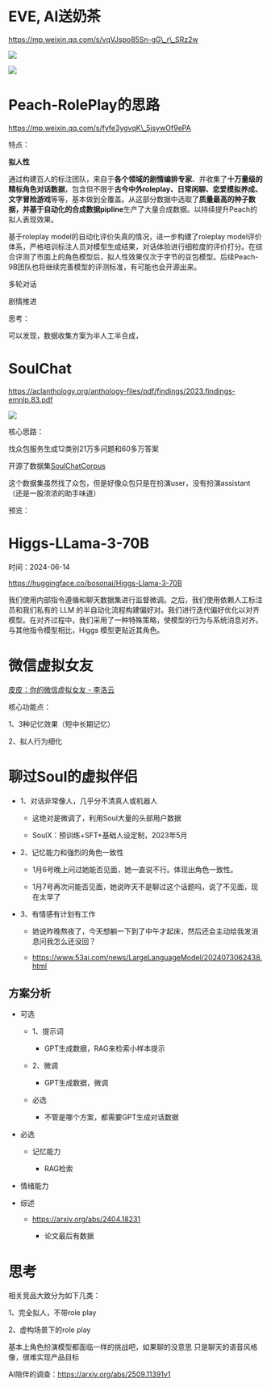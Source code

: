 # EVE, AI送奶茶

https://mp.weixin.qq.com/s/vqVJspo85Sn-gG\_r\_SRz2w

![](images/image.png)

![](images/image-1.png)





# Peach-RolePlay的思路

https://mp.weixin.qq.com/s/fyfe3ygvqK\_5jsywOf9ePA

特点：

**拟人性**

通过构建百人的标注团队，来自于**各个领域的剧情编排专家**、并收集了**十万量级的精标角色对话数据**，包含但不限于**古今中外roleplay、日常闲聊、恋爱模拟养成、文字冒险游戏**等等，基本做到全覆盖。从这部分数据中选取了**质量最高的种子数据，并基于自动化的合成数据pipline**生产了大量合成数据。以持续提升Peach的拟人表现效果。

基于roleplay model的自动化评价失真的情况，进一步构建了roleplay model评价体系，严格培训标注人员对模型生成结果，对话体验进行细粒度的评价打分。在综合评测了市面上的角色模型后，拟人性效果仅次于字节的豆包模型。后续Peach-9B团队也将继续完善模型的评测标准，有可能也会开源出来。



多轮对话

剧情推进



思考：

可以发现，数据收集方案为半人工半合成，



# SoulChat

https://aclanthology.org/anthology-files/pdf/findings/2023.findings-emnlp.83.pdf

![](images/image-2.png)

核心思路：

找众包服务生成12类别21万多问题和60多万答案



开源了数据集[SoulChatCorpus](https://www.modelscope.cn/datasets/YIRONGCHEN/SoulChatCorpus/dataPeview)

这个数据集虽然找了众包，但是好像众包只是在扮演user，没有扮演assistant（还是一股浓浓的助手味道）

预览：



# Higgs-LLama-3-70B

时间：2024-06-14

https://huggingface.co/bosonai/Higgs-Llama-3-70B

我们使用内部指令遵循和聊天数据集进行监督微调。之后，我们使用依赖人工标注员和我们私有的 LLM 的半自动化流程构建偏好对。我们进行迭代偏好优化以对齐模型。在对齐过程中，我们采用了一种特殊策略，使模型的行为与系统消息对齐。与其他指令模型相比，Higgs 模型更贴近其角色。



# 微信虚拟女友

[ 皮皮：你的微信虚拟女友 - 李洛云](https://waytoagi.feishu.cn/wiki/L5bGwX0NDiT9QAkOZUOcn3YinTd)

核心功能点：

1、3种记忆效果（短中长期记忆）

2、拟人行为细化





# 聊过Soul的虚拟伴侣

* 1、对话非常像人，几乎分不清真人或机器人

  * 这绝对是微调了，利用Soul大量的头部用户数据

  * SoulX：预训练+SFT+基础人设定制，2023年5月

* 2、记忆能力和强烈的角色一致性

  * 1月6号晚上问过她能否见面，她一直说不行。体现出角色一致性。

  * 1月7号再次问能否见面，她说昨天不是聊过这个话题吗，说了不见面，现在太早了

* 3、有情感有计划有工作

  * 她说昨晚熬夜了，今天想躺一下到了中午才起床，然后还会主动给我发消息问我怎么还没回？

  * https://www.53ai.com/news/LargeLanguageModel/2024073062438.html

## 方案分析

* 可选

  * 1、提示词

    * GPT生成数据，RAG来检索小样本提示

  * 2、微调

    * GPT生成数据，微调

  * 必选

    * 不管是哪个方案，都需要GPT生成对话数据

* 必选

  * 记忆能力

    * RAG检索

* 情绪能力

* 综述

  * https://arxiv.org/abs/2404.18231

    * 论文最后有数据



# 思考

相关竞品大致分为如下几类：

1、完全拟人，不带role play

2、虚构场景下的role play



基本上角色扮演模型都面临一样的挑战吧，如果聊的没意思  只是聊天的语音风格像，很难实现产品目标



AI陪伴的调查：https://arxiv.org/abs/2509.11391v1